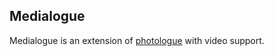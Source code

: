 ## Medialogue

Medialogue is an extension of [photologue](https://github.com/richardbarran/django-photologue) with video support.
